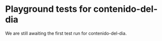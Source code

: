 # Playground tests for contenido-del-dia
We are still awaiting the first test run for contenido-del-dia.

